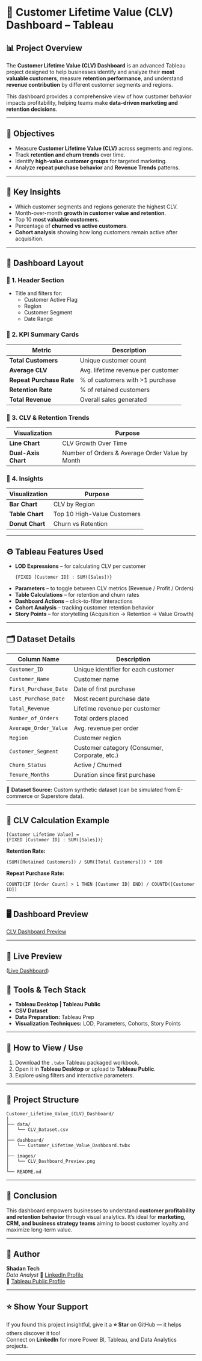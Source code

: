 # 💼 Customer Lifetime Value (CLV) Dashboard – Tableau

## 📊 Project Overview
The **Customer Lifetime Value (CLV) Dashboard** is an advanced Tableau project designed to help businesses identify and analyze their **most valuable customers**, measure **retention performance**, and understand **revenue contribution** by different customer segments and regions.

This dashboard provides a comprehensive view of how customer behavior impacts profitability, helping teams make **data-driven marketing and retention decisions**.

---

## 🎯 Objectives
- Measure **Customer Lifetime Value (CLV)** across segments and regions.  
- Track **retention and churn trends** over time.  
- Identify **high-value customer groups** for targeted marketing.  
- Analyze **repeat purchase behavior** and **Revenue Trends** patterns.

---

## 🧩 Key Insights
- Which customer segments and regions generate the highest CLV.  
- Month-over-month **growth in customer value and retention**.  
- Top 10 **most valuable customers**.  
- Percentage of **churned vs active customers**.  
- **Cohort analysis** showing how long customers remain active after acquisition.

---

## 🧱 Dashboard Layout

### 🔹 1. Header Section
- Title and filters for:
  - Customer Active Flag
  - Region
  - Customer Segment
  - Date Range

### 🔹 2. KPI Summary Cards
| Metric | Description |
|---------|-------------|
| **Total Customers** | Unique customer count |
| **Average CLV** | Avg. lifetime revenue per customer |
| **Repeat Purchase Rate** | % of customers with >1 purchase |
| **Retention Rate** | % of retained customers |
| **Total Revenue** | Overall sales generated |

### 🔹 3. CLV & Retention Trends
| Visualization | Purpose |
|----------------|----------|
| **Line Chart** | CLV Growth Over Time |
| **Dual-Axis Chart** | Number of Orders & Average Order Value by Month |

### 🔹 4. Insights
| Visualization | Purpose |
|----------------|----------|
| **Bar Chart** | CLV by Region |
| **Table Chart** | Top 10 High-Value Customers |
| **Donut Chart** | Churn vs Retention |

---

## ⚙️ Tableau Features Used
- **LOD Expressions** – for calculating CLV per customer  
  ```tableau
  {FIXED [Customer ID] : SUM([Sales])}
  ```
- **Parameters** – to toggle between CLV metrics (Revenue / Profit / Orders)  
- **Table Calculations** – for retention and churn rates  
- **Dashboard Actions** – click-to-filter interactions  
- **Cohort Analysis** – tracking customer retention behavior  
- **Story Points** – for storytelling (Acquisition → Retention → Value Growth)

---

## 🗂️ Dataset Details
| Column Name | Description |
|--------------|--------------|
| `Customer_ID` | Unique identifier for each customer |
| `Customer_Name` | Customer name |
| `First_Purchase_Date` | Date of first purchase |
| `Last_Purchase_Date` | Most recent purchase date |
| `Total_Revenue` | Lifetime revenue per customer |
| `Number_of_Orders` | Total orders placed |
| `Average_Order_Value` | Avg. revenue per order |
| `Region` | Customer region |
| `Customer_Segment` | Customer category (Consumer, Corporate, etc.) |
| `Churn_Status` | Active / Churned |
| `Tenure_Months` | Duration since first purchase |

📁 **Dataset Source:** Custom synthetic dataset (can be simulated from E-commerce or Superstore data).

---

## 🧮 CLV Calculation Example
```tableau
[Customer Lifetime Value] = 
{FIXED [Customer ID] : SUM([Sales])}
```

**Retention Rate:**
```tableau
(SUM([Retained Customers]) / SUM([Total Customers])) * 100
```

**Repeat Purchase Rate:**
```tableau
COUNTD(IF [Order Count] > 1 THEN [Customer ID] END) / COUNTD([Customer ID])
```

---

## 🖥️ Dashboard Preview  
[CLV Dashboard Preview](CLV_Dashboard_Preview.png)

---

## 🔗 Live Preview
([Live Dashboard](https://public.tableau.com/app/profile/shadan.sarfaraz/viz/Customer_Lifetime_Value_Dashboard/CustomerLifetimeValueCLVDashboard?publish=yes))



## 🧰 Tools & Tech Stack
- **Tableau Desktop | Tableau Public**  
- **CSV Dataset**  
- **Data Preparation:** Tableau Prep  
- **Visualization Techniques:** LOD, Parameters, Cohorts, Story Points  

---

## 📸 How to View / Use
1. Download the `.twbx` Tableau packaged workbook.  
2. Open it in **Tableau Desktop** or upload to **Tableau Public**.  
3. Explore using filters and interactive parameters.

---

## 📂 Project Structure
```
Customer_Lifetime_Value_(CLV)_Dashboard/
│
├── data/
│   └── CLV_Dataset.csv
│
├── dashboard/
│   └── Customer_Lifetime_Value_Dashboard.twbx
│
├── images/
│   └── CLV_Dashboard_Preview.png
│
└── README.md
```

---

## 🏁 Conclusion
This dashboard empowers businesses to understand **customer profitability and retention behavior** through visual analytics. It’s ideal for **marketing, CRM, and business strategy teams** aiming to boost customer loyalty and maximize long-term value.

---

## 👤 Author
**Shadan Tech**   
_Data Analyst_
🔗 [LinkedIn Profile](http://www.linkedin.com/in/shadantech)  
🔗 [Tableau Public Profile](https://public.tableau.com/app/profile/shadan.sarfaraz/vizzes)

---

## ⭐ Show Your Support

If you found this project insightful, give it a **⭐ Star** on GitHub — it helps others discover it too!  
Connect on **LinkedIn** for more Power BI, Tableau, and Data Analytics projects.

---
